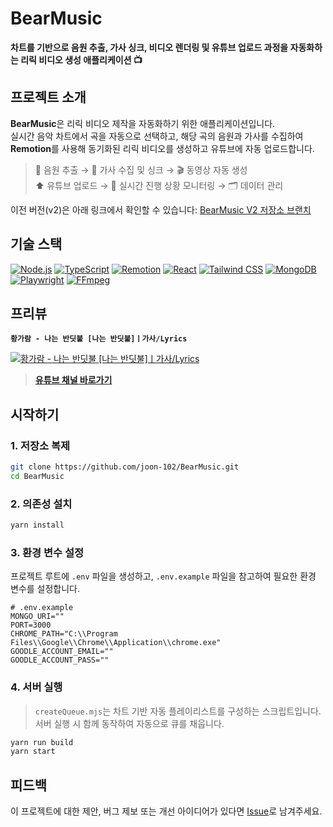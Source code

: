 # BearMusic
**차트를 기반으로 음원 추출, 가사 싱크, 비디오 렌더링 및 유튜브 업로드 과정을 자동화하는 리릭 비디오 생성 애플리케이션 📺**

## 프로젝트 소개

**BearMusic**은 리릭 비디오 제작을 자동화하기 위한 애플리케이션입니다.  
실시간 음악 차트에서 곡을 자동으로 선택하고, 해당 곡의 음원과 가사를 수집하여 **Remotion**를 사용해 동기화된 리릭 비디오를 생성하고 유튜브에 자동 업로드합니다.

> 🎵 음원 추출 → 📝 가사 수집 및 싱크 → 🎬 동영상 자동 생성  
> ⬆️ 유튜브 업로드 → 📡 실시간 진행 상황 모니터링 → 🗂 데이터 관리
   
이전 버전(v2)은 아래 링크에서 확인할 수 있습니다: [BearMusic V2 저장소 브랜치](https://github.com/joon-102/BearMusic/tree/BearMusic-V2)

## 기술 스택

[![Node.js](https://img.shields.io/badge/Node.js-339933?style=flat-square&logo=node.js&logoColor=white)](https://nodejs.org/)
[![TypeScript](https://img.shields.io/badge/TypeScript-3178C6?style=flat-square&logo=typescript&logoColor=white)](https://www.typescriptlang.org/)
[![Remotion](https://img.shields.io/badge/Remotion-FF3E00?style=flat-square&logo=remotion&logoColor=white)](https://www.remotion.dev/)
[![React](https://img.shields.io/badge/React-61DAFB?style=flat-square&logo=react&logoColor=black)](https://reactjs.org/)
[![Tailwind CSS](https://img.shields.io/badge/Tailwind_CSS-06B6D4?style=flat-square&logo=tailwind-css&logoColor=white)](https://tailwindcss.com/)
[![MongoDB](https://img.shields.io/badge/MongoDB-47A248?style=flat-square&logo=mongodb&logoColor=white)](https://www.mongodb.com/)
[![Playwright](https://img.shields.io/badge/Playwright-000000?style=flat-square&logo=playwright&logoColor=white)](https://playwright.dev/)
[![FFmpeg](https://img.shields.io/badge/FFmpeg-FFFFFF?style=flat-square&logo=ffmpeg&logoColor=black)](https://ffmpeg.org/)

## 프리뷰

**`황가람 - 나는 반딧불 [나는 반딧불]ㅣ가사/Lyrics`**

[![황가람 - 나는 반딧불 [나는 반딧불]ㅣ가사/Lyrics](http://img.youtube.com/vi/hhk4NYiCgeo/0.jpg)](https://www.youtube.com/watch?v=hhk4NYiCgeo)  
> **[유튜브 채널 바로가기](https://www.youtube.com/@%EB%B2%A0%EC%96%B4%EB%AE%A4%EC%A7%81)**  

## 시작하기
### 1. 저장소 복제

```bash
git clone https://github.com/joon-102/BearMusic.git
cd BearMusic
```

### 2. 의존성 설치

```bash
yarn install
```

### 3. 환경 변수 설정

프로젝트 루트에 `.env` 파일을 생성하고, `.env.example` 파일을 참고하여 필요한 환경 변수를 설정합니다.

```dotenv
# .env.example
MONGO_URI=""
PORT=3000
CHROME_PATH="C:\\Program Files\\Google\\Chrome\\Application\\chrome.exe"
GOODLE_ACCOUNT_EMAIL=""
GOODLE_ACCOUNT_PASS=""
```

### 4. 서버 실행

> `createQueue.mjs`는 차트 기반 자동 플레이리스트를 구성하는 스크립트입니다.  
> 서버 실행 시 함께 동작하여 자동으로 큐를 채웁니다.

```bash
yarn run build
yarn start
```

## 피드백

이 프로젝트에 대한 제안, 버그 제보 또는 개선 아이디어가 있다면 [Issue](https://github.com/joon-102/BearMusic/issues)로 남겨주세요.
